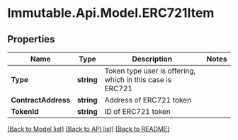 # Immutable.Api.Model.ERC721Item

## Properties

Name | Type | Description | Notes
------------ | ------------- | ------------- | -------------
**Type** | **string** | Token type user is offering, which in this case is ERC721 | 
**ContractAddress** | **string** | Address of ERC721 token | 
**TokenId** | **string** | ID of ERC721 token | 

[[Back to Model list]](../README.md#documentation-for-models) [[Back to API list]](../README.md#documentation-for-api-endpoints) [[Back to README]](../README.md)

